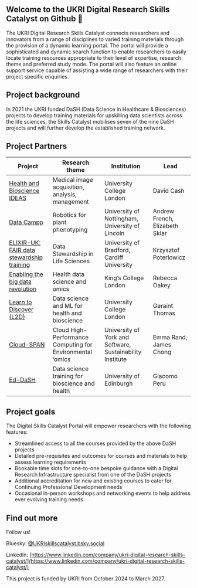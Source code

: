 ## Welcome to the UKRI Digital Research Skills Catalyst on Github 👋

The UKRI Digital Research Skills Catalyst connects researchers and innovators from a range of disciplines to varied training materials through the provision of a dynamic learning portal. The portal will provide a sophisticated and dynamic search function to enable researchers to easily locate training resources appropriate to their level of expertise, research theme and preferred study mode. The portal will also feature an online support service capable of assisting a wide range of researchers with their project specific enquiries.

## Project background

In 2021 the UKRI funded DaSH (Data Science in Healthcare & Biosciences) projects to develop training materials for upskilling data scientists across the life sciences, the Skills Catalyst mobilises seven of the nine DaSH projects and will further develop the established training network. 

## Project Partners

| Project                    | Research theme | Institution | Lead 
| -------------------------- | ---------|  -----------| ----------|
| [Health and Bioscience IDEAS](https://healthbioscienceideas.github.io/)| Medical image acquisition, analysis, management | University College London | David Cash |
| [Data Campp](https://www.nottingham.ac.uk/research/groups/cvl/projects/data-cammp/data-cammp.aspx) | Robotics for plant phenotyping | University of Nottingham, University of Lincoln | Andrew French, Elizabeth Sklar|
| [ELIXIR-UK: FAIR data stewardship training](https://elixiruknode.org/activities/fellowship/) | Data Stewardship in Life Sciences | University of Bradford, Cardiff University | Krzysztof Poterlowicz|
| [Enabling the big data revolution](https://innovationscholars.er.kcl.ac.uk/training/) | Health data science and omics | King’s College London | Rebecca Oakey| 
| [Learn to Discover (L2D)](https://learntodiscover.ai/) | Data science and ML for health and bioscience | University College London | Geraint Thomas |
| [Cloud-SPAN](https://cloud-span.york.ac.uk/) | Cloud High-Performance Computing for Environmental ‘omics | University of York and Software, Sustainability Institute | Emma Rand, James Chong 
| [Ed-DaSH](https://edcarp.github.io/Ed-DaSH/) | Data science training for bioscience and health | University of Edinburgh | Giacomo Peru| 

## Project goals 

The Digital Skills Catalyst Portal will empower researchers with the following features:

- Streamlined access to all the courses provided by the above DaSH projects
- Detailed pre-requisites and outcomes for courses and materials to help assess learning requirements
- Bookable time slots for one-to-one bespoke guidance with a Digital Research Infrastructure specialist from one of the DaSH projects
- Additional accreditation for new and existing courses to cater for Continuing Professional Development needs
- Occasional in-person workshops and networking events to help address ever evolving training needs

## Find out more 

Follow us! 

Bluesky:	[@UKRIskillscatalyst.bsky.social](https://bsky.app/profile/ukriskillscatalyst.bsky.social)

LinkedIn: [https://www.linkedin.com/company/ukri-digital-research-skills-catalyst/](https://www.linkedin.com/company/ukri-digital-research-skills-catalyst/)

This project is funded by UKRI from October 2024 to March 2027. 
